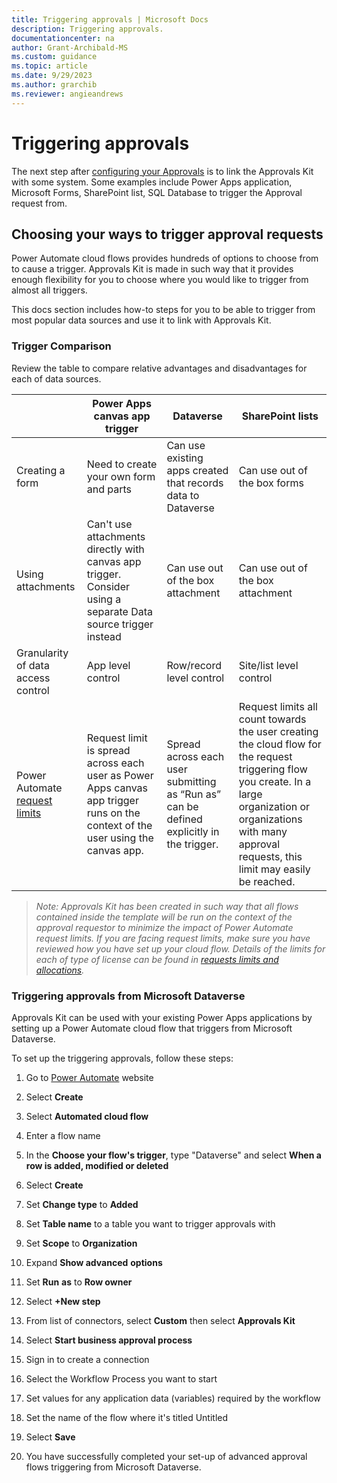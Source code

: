 ```yaml
---
title: Triggering approvals | Microsoft Docs
description: Triggering approvals.
documentationcenter: na
author: Grant-Archibald-MS
ms.custom: guidance
ms.topic: article
ms.date: 9/29/2023
ms.author: grarchib
ms.reviewer: angieandrews
---
```


# Triggering approvals

The next step after [configuring your Approvals](./configuring-preset-approvals.md) is to link the Approvals Kit with some system. Some examples include Power Apps application, Microsoft Forms, SharePoint list, SQL Database to trigger the Approval request from.

## Choosing your ways to trigger approval requests

Power Automate cloud flows provides hundreds of options to choose from to cause a trigger. Approvals Kit is made in such way that it provides enough flexibility for you to choose where you would like to trigger from almost all triggers.

This docs section includes how-to steps for you to be able to trigger from most popular data sources and use it to link with Approvals Kit.

### Trigger Comparison

Review the table to compare relative advantages and disadvantages for each of data sources.

|                                   |Power Apps canvas app trigger|Dataverse|SharePoint lists|
|-----------------------------------|-----------------------------|---------|----------------|
|Creating a form                    |Need to create your own form and parts|Can use existing apps created that records data to Dataverse|Can use out of the box forms|
|Using attachments                  |Can't use attachments directly with canvas app trigger. Consider using a separate Data source trigger instead|Can use out of the box attachment|Can use out of the box attachment
|Granularity of data access control |App level control|Row/record level control|Site/list level control
|Power Automate [request limits](/power-platform/admin/api-request-limits-allocations#request-limits-based-on-user-licenses)|Request limit is spread across each user as Power Apps canvas app trigger runs on the context of the user using the canvas app.|Spread across each user submitting  as “Run as” can be defined explicitly in the trigger.|Request limits all count towards the user creating the cloud flow for the request triggering flow you create. In a large organization or organizations with many approval requests, this limit may easily be reached.

> *Note: Approvals Kit has been created in such way that all flows contained inside the template will be run on the context of the approval requestor to minimize the impact of Power Automate request limits. If you are facing request limits, make sure you have reviewed how you have set up your cloud flow. Details of the limits for each of type of license can be found in [requests limits and allocations](/power-platform/admin/api-request-limits-allocations#request-limits-based-on-user-licenses).*

### Triggering approvals from Microsoft Dataverse

Approvals Kit can be used with your existing Power Apps applications by
setting up a Power Automate cloud flow that triggers from Microsoft
Dataverse.

To set up the triggering approvals, follow these steps:

1. Go to [Power Automate](https://flow.microsoft.com) website

1. Select **Create**

1. Select **Automated cloud flow**

1. Enter a flow name

1. In the **Choose your flow's trigger**, type "Dataverse" and select **When a row is added, modified or deleted**

1. Select **Create**

1. Set **Change type** to **Added**

1. Set **Table name** to a table you want to trigger approvals with

1. Set **Scope** to **Organization**

1. Expand **Show advanced** **options**

1. Set **Run** **as** to **Row owner**

1. Select **+New step**

1. From list of connectors, select **Custom** then select **Approvals Kit**

1. Select **Start business approval process**

1. Sign in to create a connection

1. Select the Workflow Process you want to start

1. Set values for any application data (variables) required by the workflow

1. Set the name of the flow where it's titled Untitled

1. Select **Save**

1. You have successfully completed your set-up of advanced approval
    flows triggering from Microsoft Dataverse.
